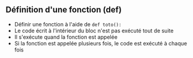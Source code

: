 ## Définition d'une fonction (def)

* Définir une fonction à l'aide de `def toto():`
* Le code écrit à l'intérieur du bloc n'est pas exécuté tout de suite
* Il s'exécute quand la fonction est appelée
* Si la fonction est appelée plusieurs fois, le code est exécuté à chaque fois

